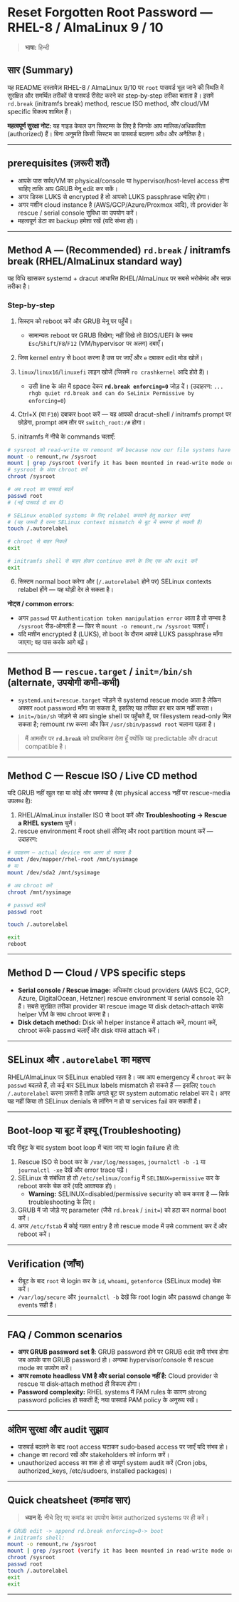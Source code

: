 # Reset Forgotten Root Password — RHEL-8 / AlmaLinux 9 / 10

> **भाषा:** हिन्दी

## सार (Summary)
यह README दस्तावेज़ RHEL-8 / AlmaLinux 9/10 पर `root` पासवर्ड भूल जाने की स्थिति में सुरक्षित और समर्थित तरीकों से पासवर्ड रीसेट करने का step‑by‑step तरीका बताता है। इसमें `rd.break` (initramfs break) method, rescue ISO method, और cloud/VM specific विकल्प शामिल हैं।

**महत्वपूर्ण सुरक्षा नोट:** यह गाइड केवल उन सिस्टम्स के लिए है जिनके आप मालिक/अधिकारिता (authorized) हैं। बिना अनुमति किसी सिस्टम का पासवर्ड बदलना अवैध और अनैतिक है।

---

## prerequisites (ज़रूरी शर्तें)
- आपके पास सर्वर/VM का physical/console या hypervisor/host-level access होना चाहिए ताकि आप GRUB मेनू edit कर सकें।
- अगर डिस्क LUKS से encrypted है तो आपको LUKS passphrase चाहिए होगा।
- अगर मशीन cloud instance है (AWS/GCP/Azure/Proxmox आदि), तो provider के rescue / serial console सुविधा का उपयोग करें।
- महत्वपूर्ण डेटा का backup हमेशा रखें (यदि संभव हो)।

---

## Method A — (Recommended) `rd.break` / initramfs break (RHEL/AlmaLinux standard way)
यह विधि खासकर systemd + dracut आधारित RHEL/AlmaLinux पर सबसे भरोसेमंद और साफ़ तरीका है।

### Step‑by‑step
1. सिस्टम को reboot करें और GRUB मेनू पर पहुँचें।
   - सामान्यतः reboot पर GRUB दिखेगा; नहीं दिखे तो BIOS/UEFI के समय `Esc`/`Shift`/`F8`/`F12` (VM/hypervisor पर अलग) दबाएँ।
2. जिस kernel entry से boot करना है उस पर जाएँ और `e` दबाकर edit मोड खोलें।
3. `linux`/`linux16`/`linuxefi` लाइन खोजें (जिसमें `ro crashkernel` आदि होते हैं)।
   - उसी line के अंत में space देकर **`rd.break enforcing=0`** जोड़ दें। (उदाहरण: `... rhgb quiet rd.break and can do SeLinix Permissive by enforcing=0`)
4. Ctrl+X (या `F10`) दबाकर boot करें — यह आपको dracut-shell / initramfs prompt पर छोड़ेगा, prompt आम तौर पर `switch_root:/#` होगा।

5. initramfs में नीचे के commands चलाएँ:

```bash
# sysroot को read-write पर remount करें because now our file systems have been mounted in read-only.
mount -o remount,rw /sysroot
mount | grep /sysroot (verify it has been mounted in read-write mode or not)
# sysroot के अंदर chroot करें
chroot /sysroot

# अब root का पासवर्ड बदलें
passwd root
# (नई पासवर्ड दो बार दें)

# SELinux enabled systems के लिए relabel करवाने हेतु marker बनाएं
# (यह जरूरी है वरना SELinux context mismatch से बूट में समस्या हो सकती है)
touch /.autorelabel

# chroot से बाहर निकलें
exit

# initramfs shell से बाहर होकर continue करने के लिए एक और exit करें
exit
```

6. सिस्टम normal boot करेगा और (`/.autorelabel` होने पर) SELinux contexts relabel होंगे — यह थोड़ी देर ले सकता है।

**नोट्स / common errors:**
- अगर `passwd` पर `Authentication token manipulation error` आता है तो सम्भव है `/sysroot` रीड-ओनली है — फिर से `mount -o remount,rw /sysroot` चलाएँ।
- यदि मशीन encrypted है (LUKS), तो boot के दौरान आपसे LUKS passphrase माँगा जाएगा; वह पास करके आगे बढ़ें।

---

## Method B — `rescue.target` / `init=/bin/sh` (alternate, उपयोगी कभी‑कभी)
- `systemd.unit=rescue.target` जोड़ने से systemd rescue mode आता है लेकिन अक्सर root password माँगा जा सकता है, इसलिए यह तरीका हर बार काम नहीं करता।
- `init=/bin/sh` जोड़ने से आप single shell पर पहुँचते हैं, पर filesystem read-only मिल सकता है; remount rw करना और फिर `/usr/sbin/passwd root` चलाना पड़ता है।

> मैं आमतौर पर **`rd.break`** को प्राथमिकता देता हूँ क्योंकि यह predictable और dracut compatible है।

---

## Method C — Rescue ISO / Live CD method
यदि GRUB नहीं खुल रहा या कोई और समस्या है (या physical access नहीं पर rescue-media उपलब्ध है):
1. RHEL/AlmaLinux installer ISO से boot करें और **Troubleshooting → Rescue a RHEL system** चुनें।
2. rescue environment में root shell लीजिए और root partition mount करें — उदाहरण:

```bash
# उदाहरण — actual device नाम अलग हो सकता है
mount /dev/mapper/rhel-root /mnt/sysimage
# या
mount /dev/sda2 /mnt/sysimage

# अब chroot करें
chroot /mnt/sysimage

# passwd बदलें
passwd root

touch /.autorelabel

exit
reboot
```

---

## Method D — Cloud / VPS specific steps
- **Serial console / Rescue image:** अधिकांश cloud providers (AWS EC2, GCP, Azure, DigitalOcean, Hetzner) rescue environment या serial console देते हैं। सबसे सुरक्षित तरीका provider का rescue image या disk detach‑attach करके helper VM के साथ chroot करना है।
- **Disk detach method:** Disk को helper instance में attach करें, mount करें, chroot करके passwd चलाएँ और disk वापस attach करें।

---

## SELinux और `.autorelabel` का महत्त्व
RHEL/AlmaLinux पर SELinux enabled रहता है। जब आप emergency में `chroot` कर के `passwd` बदलते हैं, तो कई बार SELinux labels mismatch हो सकते हैं — इसलिए `touch /.autorelabel` करना ज़रूरी है ताकि अगले बूट पर system automatic relabel कर दे। अगर यह नहीं किया तो SELinux denials से लॉगिन न हो या services fail कर सकती हैं।

---

## Boot‑loop या बूट में इश्यू (Troubleshooting)
यदि रीबूट के बाद system boot loop में चला जाए या login failure हो तो:
1. Rescue ISO से boot कर के `/var/log/messages`, `journalctl -b -1` या `journalctl -xe` देखें और error trace पढ़ें।
2. SELinux से संबंधित हो तो `/etc/selinux/config` में `SELINUX=permissive` कर के reboot करके चेक करें (यदि आवश्यक हो)।
   - **Warning:** SELINUX=disabled/permissive security को कम करता है — सिर्फ troubleshooting के लिए।
3. GRUB में जो जोड़े गए parameter (जैसे `rd.break` / `init=`) को हटा कर normal boot करें।
4. अगर `/etc/fstab` में कोई गलत entry है तो rescue mode में उसे comment कर दें और reboot करें।

---

## Verification (जाँच)
- रीबूट के बाद `root` से login कर के `id`, `whoami`, `getenforce` (SELinux mode) चेक करें।
- `/var/log/secure` और `journalctl -b` देखें कि root login और passwd change के events सही हैं।

---

## FAQ / Common scenarios
- **अगर GRUB password set है:** GRUB password होने पर GRUB edit तभी संभव होगा जब आपके पास GRUB password हो। अन्यथा hypervisor/console से rescue mode का उपयोग करें।
- **अगर remote headless VM है और serial console नहीं है:** Cloud provider से rescue या disk‑attach method ही विकल्प होगा।
- **Password complexity:** RHEL systems में PAM rules के कारण strong password policies हो सकती हैं; नया पासवर्ड PAM policy के अनुरूप रखें।

---

## अंतिम सुरक्षा और audit सुझाव
- पासवर्ड बदलने के बाद root access घटाकर sudo‑based access पर जाएँ यदि संभव हो।
- change का record रखें और stakeholders को inform करें।
- unauthorized access का शक हो तो सम्पूर्ण system audit करें (Cron jobs, authorized_keys, /etc/sudoers, installed packages)।

---

## Quick cheatsheet (कमांड सार)
> **ध्यान दें:** नीचे दिए गए कमांड का उपयोग केवल authorized systems पर ही करें।

```bash
# GRUB edit -> append rd.break enforcing=0-> boot
# initramfs shell:
mount -o remount,rw /sysroot
mount | grep /sysroot (verify it has been mounted in read-write mode or not)
chroot /sysroot
passwd root
touch /.autorelabel
exit
exit
```

---
